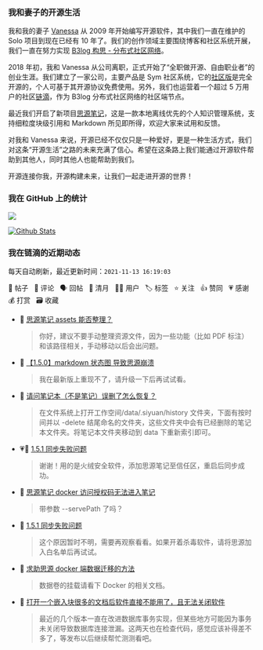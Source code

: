 ### 我和妻子的开源生活

我和我的妻子 [Vanessa](https://github.com/Vanessa219) 从 2009 年开始编写开源软件，其中我们一直在维护的 Solo 项目到现在已经有 10 年了。我们的创作领域主要围绕博客和社区系统开展，我们一直在努力实现 [B3log 构思 - 分布式社区网络](https://ld246.com/article/1546941897596)。

2018 年初，我和 Vanessa 从公司离职，正式开始了“全职做开源、自由职业者”的创业生涯。我们建立了一家公司，主要产品是 Sym 社区系统，它的[社区版](https://github.com/88250/symphony)是完全开源的，个人可基于其开源协议免费使用。另外，我们也运营着一个超过 5 万用户的社区[链滴](https://ld246.com)，作为 B3log 分布式社区网络的社区端节点。

最近我们开启了新项目[思源笔记](https://github.com/siyuan-note/siyuan)，这是一款本地离线优先的个人知识管理系统，支持细粒度块级引用和 Markdown 所见即所得，欢迎大家来试用和反馈。

对我和 Vanessa 来说，开源已经不仅仅只是一种爱好，更是一种生活方式，我们对这条“开源生活”之路的未来充满了信心。希望在这条路上我们能通过开源软件帮助到其他人，同时其他人也能帮助到我们。

开源连接你我，开源构建未来，让我们一起走进开源的世界！

### 我在 GitHub 上的统计

<a title="Hits" target="_blank" href="https://github.com/88250/88250"><img src="https://hits.b3log.org/88250/88250.svg"></a>

[![Github Stats](https://github-readme-stats.vercel.app/api?username=88250&theme=tokyonight&show_icons=true)](https://github.com/88250)

<!--events start -->

### 我在链滴的近期动态

每天自动刷新，最近更新时间：`2021-11-13 16:19:03`

📝 帖子 &nbsp; 💬 评论 &nbsp; 🗣 回帖 &nbsp; 🌙 清月 &nbsp; 👨‍💻 用户 &nbsp; 🏷️ 标签 &nbsp; ⭐️ 关注 &nbsp; 👍 赞同 &nbsp; 💗 感谢 &nbsp; 💰 打赏 &nbsp; 🗃 收藏

* 💬 [思源笔记 assets 能否整理？](https://ld246.com/article/1636771960331/comment/1636772896165#comments)

  > 你好，建议不要手动整理资源文件，因为一些功能（比如 PDF 标注）和该路径相关，手动移动以后会出问题。
* 💬 [【1.5.0】markdown 状态图 导致思源崩溃](https://ld246.com/article/1636769250581/comment/1636770521731#comments)

  > 我在最新版上重现不了，请升级一下后再试试看。
* 💬 [请问笔记本（不是笔记）误删了怎么恢复？](https://ld246.com/article/1636767946338/comment/1636770396341#comments)

  > 在文件系统上打开工作空间/data/.siyuan/history 文件夹，下面有按时间并以 -delete 结尾命名的文件夹，这些文件夹中会有已经删除的笔记本文件夹。将笔记本文件夹移动到 data 下重新索引即可。
* 💗💬 [1.5.1 同步失败问题](https://ld246.com/article/1636767189455/comment/1636768046407#comments)

  > 谢谢！用的是火绒安全软件，添加思源笔记至信任区，重启后同步成功。
* 💬 [思源笔记 docker 访问授权码无法进入笔记](https://ld246.com/article/1636735530988/comment/1636767740261#comments)

  > 带参数 --servePath 了吗？
* 💬 [1.5.1 同步失败问题](https://ld246.com/article/1636767189455/comment/1636767698926#comments)

  > 这个原因暂时不明，需要再观察看看。如果开着杀毒软件，请将思源加入白名单后再试试。
* 💬 [求助思源 docker 端数据迁移的方法](https://ld246.com/article/1636704549417/comment/1636766446065#comments)

  > 数据卷的挂载请看下 Docker 的相关文档。
* 💬 [打开一个嵌入块很多的文档后软件直接不能用了，且无法关闭软件](https://ld246.com/article/1636360130511/comment/1636766410139#comments)

  > 最近的几个版本一直在改进数据库事务实现，但某些地方可能因为事务未关闭导致数据库连接泄漏。这两天也在检查代码，感觉应该补得差不多了，等发布以后继续帮忙测测看吧。


<!--events end -->
